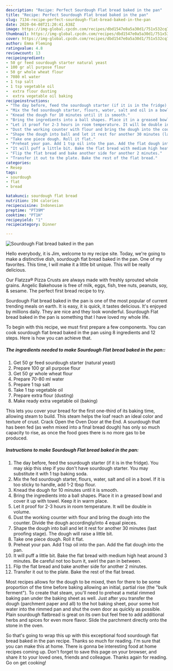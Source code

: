 ```yaml
---
description: "Recipe: Perfect Sourdough Flat bread baked in the pan"
title: "Recipe: Perfect Sourdough Flat bread baked in the pan"
slug: 7134-recipe-perfect-sourdough-flat-bread-baked-in-the-pan
date: 2020-04-08T21:20:41.638Z
image: https://img-global.cpcdn.com/recipes/dbd1547e0a5a30d1/751x532cq70/sourdough-flat-bread-baked-in-the-pan-recipe-main-photo.jpg
thumbnail: https://img-global.cpcdn.com/recipes/dbd1547e0a5a30d1/751x532cq70/sourdough-flat-bread-baked-in-the-pan-recipe-main-photo.jpg
cover: https://img-global.cpcdn.com/recipes/dbd1547e0a5a30d1/751x532cq70/sourdough-flat-bread-baked-in-the-pan-recipe-main-photo.jpg
author: Emma Fleming
ratingvalue: 4.8
reviewcount: 13
recipeingredient:
- 50 gr feed sourdough starter natural yeast
- 100 gr all purpose flour
- 50 gr whole wheat flour
- 7080 ml water
- 1 tsp salt
- 1 tsp vegetable oil
-  extra flour dusting
-  extra vegetable oil baking
recipeinstructions:
- "The day before, feed the sourdough starter (if it is in the fridge). You may skip this step if you don&#39;t have sourdough starter. You may substitute it with 1 tsp baking soda."
- "Mix the fed sourdough starter, flours, water, salt and oil in a bowl. If it is too sticky to handle, add 1-2 tbsp flour."
- "Knead the dough for 10 minutes until it is smooth."
- "Bring the ingredients into a ball shapes. Place it in a greased bowl and cover it up with towel. Keep it in warm place."
- "Let it proof for 2-3 hours in room temperature. It will be double in volume."
- "Dust the working counter with flour and bring the dough into the counter. Divide the dough accordingly/into 4 equal pieces."
- "Shape the dough into ball and let it rest for another 30 minutes (last proofing stage). The dough will raise a little bit."
- "Take one piece dough. Roll it flat."
- "Preheat your pan. Add 1 tsp oil into the pan. Add the flat dough into the pan."
- "It will puff a little bit. Bake the flat bread with medium high heat around 3 minutes. Be careful not too burn it, swirl the pan in between."
- "Flip the flat bread and bake another side for another 2 minutes."
- "Transfer it out to the plate. Bake the rest of the flat bread."
categories:
- Resep
tags:
- sourdough
- flat
- bread

katakunci: sourdough flat bread
nutrition: 194 calories
recipecuisine: Indonesian
preptime: "PT39M"
cooktime: "PT1H"
recipeyield: "1"
recipecategory: Dinner

---
```



![Sourdough Flat bread baked in the pan](https://img-global.cpcdn.com/recipes/dbd1547e0a5a30d1/751x532cq70/sourdough-flat-bread-baked-in-the-pan-recipe-main-photo.jpg)

Hello everybody, it is Jim, welcome to my recipe site. Today, we're going to make a distinctive dish, sourdough flat bread baked in the pan. One of my favorites. This time, I will make it a little bit unique. This will be really delicious.

Our Flatzza® Pizza Crusts are always made with freshly sprouted whole grains. Angelic Bakehouse is free of milk, eggs, fish, tree nuts, peanuts, soy, &amp; sesame. The perfect first bread recipe to try.

Sourdough Flat bread baked in the pan is one of the most popular of current trending meals on earth. It is easy, it is quick, it tastes delicious. It's enjoyed by millions daily. They are nice and they look wonderful. Sourdough Flat bread baked in the pan is something that I have loved my whole life.


To begin with this recipe, we must first prepare a few components. You can cook sourdough flat bread baked in the pan using 8 ingredients and 12 steps. Here is how you can achieve that.

##### The ingredients needed to make Sourdough Flat bread baked in the pan::

1. Get 50 gr feed sourdough starter (natural yeast)
1. Prepare 100 gr all purpose flour
1. Get 50 gr whole wheat flour
1. Prepare 70-80 ml water
1. Prepare 1 tsp salt
1. Take 1 tsp vegetable oil
1. Prepare  extra flour (dusting)
1. Make ready  extra vegetable oil (baking)


This lets you cover your bread for the first one-third of its baking time, allowing steam to build. This steam helps the loaf reach an ideal color and texture of crust. Crack Open the Oven Door at the End. A sourdough that has been fed (as wehn mixed into a final bread dough) has only so much capacity to rise, as once the food goes there is no more gas to be produced. 

##### Instructions to make Sourdough Flat bread baked in the pan:

1. The day before, feed the sourdough starter (if it is in the fridge). You may skip this step if you don&#39;t have sourdough starter. You may substitute it with 1 tsp baking soda.
1. Mix the fed sourdough starter, flours, water, salt and oil in a bowl. If it is too sticky to handle, add 1-2 tbsp flour.
1. Knead the dough for 10 minutes until it is smooth.
1. Bring the ingredients into a ball shapes. Place it in a greased bowl and cover it up with towel. Keep it in warm place.
1. Let it proof for 2-3 hours in room temperature. It will be double in volume.
1. Dust the working counter with flour and bring the dough into the counter. Divide the dough accordingly/into 4 equal pieces.
1. Shape the dough into ball and let it rest for another 30 minutes (last proofing stage). The dough will raise a little bit.
1. Take one piece dough. Roll it flat.
1. Preheat your pan. Add 1 tsp oil into the pan. Add the flat dough into the pan.
1. It will puff a little bit. Bake the flat bread with medium high heat around 3 minutes. Be careful not too burn it, swirl the pan in between.
1. Flip the flat bread and bake another side for another 2 minutes.
1. Transfer it out to the plate. Bake the rest of the flat bread.


Most recipes allows for the dough to be mixed, then for there to be some proportion of the time before baking allowing an initial, partial rise (the &#34;bulk ferment&#34;). To create that steam, you&#39;ll need to preheat a metal rimmed baking pan under the baking sheet as well. Just after you transfer the dough (parchment paper and all) to the hot baking sheet, pour some hot water into the rimmed pan and shut the oven door as quickly as possible. Plain sourdough flatbread is great on its own but feel free to add additional herbs and spices for even more flavor. Slide the parchment directly onto the stone in the oven. 

So that's going to wrap this up with this exceptional food sourdough flat bread baked in the pan recipe. Thanks so much for reading. I'm sure that you can make this at home. There is gonna be interesting food at home recipes coming up. Don't forget to save this page on your browser, and share it to your loved ones, friends and colleague. Thanks again for reading. Go on get cooking!
